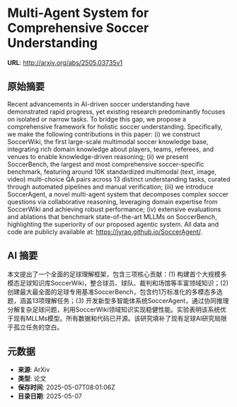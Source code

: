 # Multi-Agent System for Comprehensive Soccer Understanding

**URL**: http://arxiv.org/abs/2505.03735v1

## 原始摘要

Recent advancements in AI-driven soccer understanding have demonstrated rapid
progress, yet existing research predominantly focuses on isolated or narrow
tasks. To bridge this gap, we propose a comprehensive framework for holistic
soccer understanding. Specifically, we make the following contributions in this
paper: (i) we construct SoccerWiki, the first large-scale multimodal soccer
knowledge base, integrating rich domain knowledge about players, teams,
referees, and venues to enable knowledge-driven reasoning; (ii) we present
SoccerBench, the largest and most comprehensive soccer-specific benchmark,
featuring around 10K standardized multimodal (text, image, video) multi-choice
QA pairs across 13 distinct understanding tasks, curated through automated
pipelines and manual verification; (iii) we introduce SoccerAgent, a novel
multi-agent system that decomposes complex soccer questions via collaborative
reasoning, leveraging domain expertise from SoccerWiki and achieving robust
performance; (iv) extensive evaluations and ablations that benchmark
state-of-the-art MLLMs on SoccerBench, highlighting the superiority of our
proposed agentic system. All data and code are publicly available at:
https://jyrao.github.io/SoccerAgent/.


## AI 摘要

本文提出了一个全面的足球理解框架，包含三项核心贡献：(1) 构建首个大规模多模态足球知识库SoccerWiki，整合球员、球队、裁判和场馆等丰富领域知识；(2) 创建最大最全面的足球专用基准SoccerBench，包含约1万标准化的多模态多选题，涵盖13项理解任务；(3) 开发新型多智能体系统SoccerAgent，通过协同推理分解复杂足球问题，利用SoccerWiki领域知识实现稳健性能。实验表明该系统优于现有MLLMs模型。所有数据和代码已开源。该研究填补了现有足球AI研究局限于孤立任务的空白。

## 元数据

- **来源**: ArXiv
- **类型**: 论文
- **保存时间**: 2025-05-07T08:01:06Z
- **目录日期**: 2025-05-07
